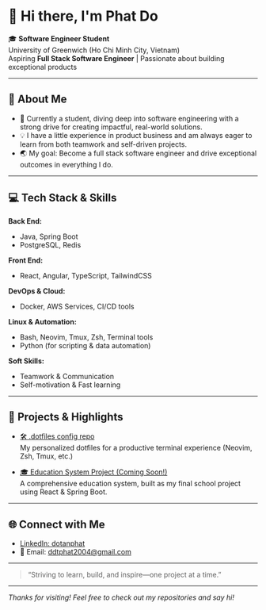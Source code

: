 # 👋 Hi there, I'm Phat Do

🎓 **Software Engineer Student**  
University of Greenwich (Ho Chi Minh City, Vietnam)  
Aspiring **Full Stack Software Engineer** | Passionate about building exceptional products

---

## 🚀 About Me

- 🌱 Currently a student, diving deep into software engineering with a strong drive for creating impactful, real-world solutions.
- 💡 I have a little experience in product business and am always eager to learn from both teamwork and self-driven projects.
- 🌏 My goal: Become a full stack software engineer and drive exceptional outcomes in everything I do.

---

## 💻 Tech Stack & Skills

**Back End:**
- Java, Spring Boot
- PostgreSQL, Redis

**Front End:**
- React, Angular, TypeScript, TailwindCSS

**DevOps & Cloud:**
- Docker, AWS Services, CI/CD tools

**Linux & Automation:**
- Bash, Neovim, Tmux, Zsh, Terminal tools
- Python (for scripting & data automation)

**Soft Skills:**
- Teamwork & Communication
- Self-motivation & Fast learning

---

## 📌 Projects & Highlights

- [🛠️ .dotfiles config repo](https://github.com/phatdtgcs220340/.dotfiles)  
  My personalized dotfiles for a productive terminal experience (Neovim, Zsh, Tmux, etc.)

- [🎓 Education System Project (Coming Soon!)](#)  
  A comprehensive education system, built as my final school project using React & Spring Boot.

---

## 🌐 Connect with Me

- [LinkedIn: dotanphat](https://www.linkedin.com/in/dotanphat/)
- 📧 Email: ddtphat2004@gmail.com

---

> “Striving to learn, build, and inspire—one project at a time.”

---

_Thanks for visiting! Feel free to check out my repositories and say hi!_
